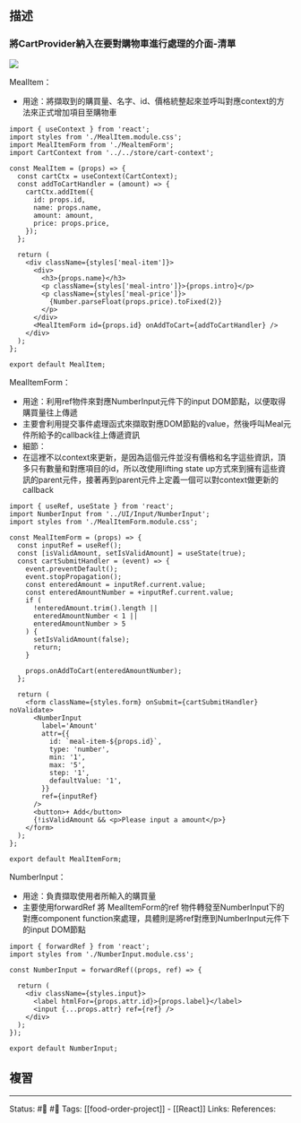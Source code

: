 ## 描述

### 將CartProvider納入在要對購物車進行處理的介面-清單
![](https://res.cloudinary.com/dqfxgtyoi/image/upload/v1664371397/blog/react/food-order/first-manage-cart_bth3xn.png)


MealItem：
- 用途：將擷取到的購買量、名字、id、價格統整起來並呼叫對應context的方法來正式增加項目至購物車
```
import { useContext } from 'react';
import styles from './MealItem.module.css';
import MealItemForm from './MealtemForm';
import CartContext from '../../store/cart-context';

const MealItem = (props) => {
  const cartCtx = useContext(CartContext);
  const addToCartHandler = (amount) => {
    cartCtx.addItem({
      id: props.id,
      name: props.name,
      amount: amount,
      price: props.price,
    });
  };

  return (
    <div className={styles['meal-item']}>
      <div>
        <h3>{props.name}</h3>
        <p className={styles['meal-intro']}>{props.intro}</p>
        <p className={styles['meal-price']}>
          {Number.parseFloat(props.price).toFixed(2)}
        </p>
      </div>
      <MealItemForm id={props.id} onAddToCart={addToCartHandler} />
    </div>
  );
};

export default MealItem;
```


MealItemForm：
- 用途：利用ref物件來對應NumberInput元件下的input DOM節點，以便取得購買量往上傳遞
- 主要會利用提交事件處理函式來擷取對應DOM節點的value，然後呼叫Meal元件所給予的callback往上傳遞資訊
- 細節：
- 在這裡不以context來更新，是因為這個元件並沒有價格和名字這些資訊，頂多只有數量和對應項目的id，所以改使用lifting state up方式來到擁有這些資訊的parent元件，接著再到parent元件上定義一個可以對context做更新的callback
```
import { useRef, useState } from 'react';
import NumberInput from '../UI/Input/NumberInput';
import styles from './MealItemForm.module.css';

const MealItemForm = (props) => {
  const inputRef = useRef();
  const [isValidAmount, setIsValidAmount] = useState(true);
  const cartSubmitHandler = (event) => {
    event.preventDefault();
    event.stopPropagation();
    const enteredAmount = inputRef.current.value;
    const enteredAmountNumber = +inputRef.current.value;
    if (
      !enteredAmount.trim().length ||
      enteredAmountNumber < 1 ||
      enteredAmountNumber > 5
    ) {
      setIsValidAmount(false);
      return;
    }

    props.onAddToCart(enteredAmountNumber);
  };

  return (
    <form className={styles.form} onSubmit={cartSubmitHandler} noValidate>
      <NumberInput
        label='Amount'
        attr={{
          id: `meal-item-${props.id}`,
          type: 'number',
          min: '1',
          max: '5',
          step: '1',
          defaultValue: '1',
        }}
        ref={inputRef}
      />
      <button>+ Add</button>
      {!isValidAmount && <p>Please input a amount</p>}
    </form>
  );
};

export default MealItemForm;

```


NumberInput：
- 用途：負責擷取使用者所輸入的購買量
- 主要使用forwardRef 將 MealItemForm的ref 物件轉發至NumberInput下的對應component function來處理，具體則是將ref對應到NumberInput元件下的input DOM節點
```
import { forwardRef } from 'react';
import styles from './NumberInput.module.css';

const NumberInput = forwardRef((props, ref) => {

  return (
    <div className={styles.input}>
      <label htmlFor={props.attr.id}>{props.label}</label>
      <input {...props.attr} ref={ref} />
    </div>
  );
});

export default NumberInput;
```

## 複習


---
Status: #🌱 #📓 
Tags:
[[food-order-project]] - [[React]]
Links:
References: